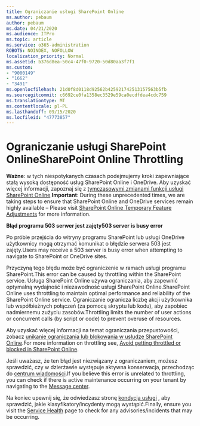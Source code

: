 ```yaml
---
title: Ograniczanie usługi SharePoint Online
ms.author: pebaum
author: pebaum
ms.date: 04/21/2020
ms.audience: ITPro
ms.topic: article
ms.service: o365-administration
ROBOTS: NOINDEX, NOFOLLOW
localization_priority: Normal
ms.assetid: b376d8ea-50c4-47f0-9720-50d80aa3f7f1
ms.custom:
- "9000149"
- "1662"
- "3491"
ms.openlocfilehash: 21d0f8d0118d92562b425921742513157563b5fb
ms.sourcegitcommit: c6692ce0fa1358ec3529e59ca0ecdfdea4cdc759
ms.translationtype: MT
ms.contentlocale: pl-PL
ms.lasthandoff: 09/15/2020
ms.locfileid: "47773857"
---
```

# <a name="sharepoint-online-throttling"></a><span data-ttu-id="da89d-102">Ograniczanie usługi SharePoint Online</span><span class="sxs-lookup"><span data-stu-id="da89d-102">SharePoint Online Throttling</span></span>

<span data-ttu-id="da89d-103">**Ważne**: w tych niespotykanych czasach podejmujemy kroki zapewniające stałą wysoką dostępność usług SharePoint Online i OneDrive. Aby uzyskać więcej informacji, zapoznaj się z [tymczasowymi zmianami funkcji usługi SharePoint Online](https://aka.ms/ODSPAdjustments).</span><span class="sxs-lookup"><span data-stu-id="da89d-103">**Important**: During these unprecedented times, we are taking steps to ensure that SharePoint Online and OneDrive services remain highly available – Please visit [SharePoint Online Temporary Feature Adjustments](https://aka.ms/ODSPAdjustments) for more information.</span></span>

<span data-ttu-id="da89d-104">**Błąd programu 503 serwer jest zajęty**</span><span class="sxs-lookup"><span data-stu-id="da89d-104">**503 server is busy error**</span></span>

<span data-ttu-id="da89d-105">Po próbie przejścia do witryny programu SharePoint lub usługi OneDrive użytkownicy mogą otrzymać komunikat o błędzie serwera 503 jest zajęty.</span><span class="sxs-lookup"><span data-stu-id="da89d-105">Users may receive a 503 server is busy error when attempting to navigate to SharePoint or OneDrive sites.</span></span> 

<span data-ttu-id="da89d-106">Przyczyną tego błędu może być ograniczenie w ramach usługi programu SharePoint.</span><span class="sxs-lookup"><span data-stu-id="da89d-106">This error can be caused by throttling within the SharePoint service.</span></span> <span data-ttu-id="da89d-107">Usługa SharePoint Online używa ograniczania, aby zapewnić optymalną wydajność i niezawodność usługi SharePoint Online.</span><span class="sxs-lookup"><span data-stu-id="da89d-107">SharePoint Online uses throttling to maintain optimal performance and reliability of the SharePoint Online service.</span></span> <span data-ttu-id="da89d-108">Ograniczanie ogranicza liczbę akcji użytkownika lub współbieżnych połączeń (za pomocą skryptu lub kodu), aby zapobiec nadmiernemu zużyciu zasobów.</span><span class="sxs-lookup"><span data-stu-id="da89d-108">Throttling limits the number of user actions or concurrent calls (by script or code) to prevent overuse of resources.</span></span> 

<span data-ttu-id="da89d-109">Aby uzyskać więcej informacji na temat ograniczania przepustowości, zobacz [unikanie ograniczania lub blokowania w usłudze SharePoint Online](https://docs.microsoft.com/sharepoint/dev/general-development/how-to-avoid-getting-throttled-or-blocked-in-sharepoint-online).</span><span class="sxs-lookup"><span data-stu-id="da89d-109">For more information on throttling see, [Avoid getting throttled or blocked in SharePoint Online](https://docs.microsoft.com/sharepoint/dev/general-development/how-to-avoid-getting-throttled-or-blocked-in-sharepoint-online).</span></span>

<span data-ttu-id="da89d-110">Jeśli uważasz, że ten błąd jest niezwiązany z ograniczaniem, możesz sprawdzić, czy w dzierżawie występuje aktywna konserwacja, przechodząc do [centrum wiadomości](https://portal.office.com/adminportal/home#/MessageCenter).</span><span class="sxs-lookup"><span data-stu-id="da89d-110">If you believe this error is unrelated to throttling, you can check if there is active maintenance occurring on your tenant by navigating to the [Message center](https://portal.office.com/adminportal/home#/MessageCenter).</span></span>

 <span data-ttu-id="da89d-111">Na koniec upewnij się, że odwiedzasz stronę [kondycja usługi](https://portal.office.com/adminportal/home#/servicehealth) , aby sprawdzić, jakie klasyfikatory/incydenty mogą wystąpić.</span><span class="sxs-lookup"><span data-stu-id="da89d-111">Finally, ensure you visit the [Service Health](https://portal.office.com/adminportal/home#/servicehealth) page to check for any advisories/incidents that may be occurring.</span></span>

